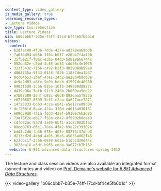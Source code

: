 ```yaml
---
content_type: video_gallery
is_media_gallery: true
learning_resource_types:
- Lecture Videos
ocw_type: CourseSection
title: Lecture Videos
uid: b66cbbb7-b35e-74ff-17cd-bf44e5fb6b1d
videos:
  content:
  - b2dfac40-4f36-7dde-437a-ad378ea69bdb
  - 7a6f6d94-d65b-1f04-b0f7-e26b47f4a490
  - 35f5e21f-f0ac-e3b6-04d3-bd819a66744c
  - 552da32e-c5bd-3c68-ad33-cdd36c4e1075
  - 323f343c-7156-c492-b2f3-d029089b99e9
  - d868735a-9f33-0148-f026-11837dea1b37
  - 8cc04b53-2bef-43e1-24d2-ae28b4bdcb3e
  - 4c9a2d83-a6fe-9e0b-becb-d1597dc48960
  - 9903f5d9-3cb6-83be-10f5-349809d8827c
  - d439e96a-5afb-91c0-246b-2b069ea5ed22
  - e7b07389-264f-b92c-d0d8-8926aa5f853a
  - e67f0667-8599-5cf1-c2aa-8a627ace7871
  - 14f25333-bd63-4c2a-e841-e5e17ce09c04
  - dcf206fd-0a4e-424a-3f0d-ed0f3a030161
  - e09d39d8-7a1a-fddd-42ef-b910e76b2d85
  - 73a75f2e-eb17-f38b-cd42-0f5902b0cea3
  - cdfd82ac-5a7d-3a09-6bf1-a1c8c982bfa2
  - 08ed0763-86c1-78aa-4f42-b9e22c393026
  - bdd3c2d6-fa36-678e-d0fe-88273f37deb3
  - d213cd2d-4ebd-4a05-36a5-45835a062f45
  - 622cbc1f-2c66-0898-6d2e-b1dbcd20d44c
  - 3823ea18-a5df-b956-edda-9a077fb7b162
  website: 6-851-advanced-data-structures-spring-2012
---
```


The lecture and class session videos are also available an integrated format (synced notes and video) on [Prof. Demaine's website for _6.851 Advanced Data Structures_](http://courses.csail.mit.edu/6.851/spring12/lectures/).

{{< video-gallery "b66cbbb7-b35e-74ff-17cd-bf44e5fb6b1d" >}}

